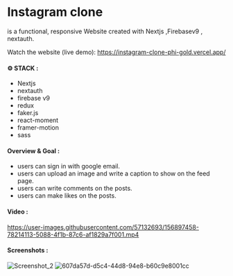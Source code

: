 # Instagram clone

is a functional, responsive Website created with Nextjs ,Firebasev9 , nextauth. 

Watch the website (live demo): https://instagram-clone-phi-gold.vercel.app/


####  &#9881; STACK :
- Nextjs 
- nextauth  
- firebase v9 
- redux   
- faker.js 
- react-moment 
- framer-motion  
- sass

#### Overview & Goal :  
- users can sign in with google email.
- users can upload an image and write a caption to show on the feed page. 
- users can write comments on the posts.  
- users can make likes on the posts. 


#### Video :  
https://user-images.githubusercontent.com/57132693/156897458-78214113-5088-4f1b-87c6-af1829a7f001.mp4

#### Screenshots :
![Screenshot_2](https://user-images.githubusercontent.com/57132693/156897462-16cfb4fe-487e-4200-9bff-92402ebde6e1.png)
![607da57d-d5c4-44d8-94e8-b60c9e8001cc](https://user-images.githubusercontent.com/57132693/156897681-09cd206e-d0be-4a3d-8251-eda1a39ed2a2.png)
